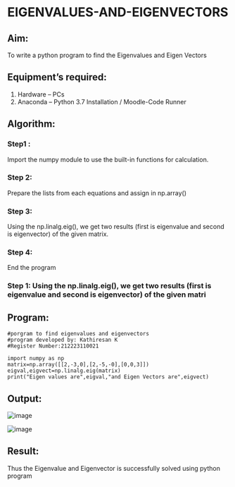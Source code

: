 # EIGENVALUES-AND-EIGENVECTORS
## Aim:
To write a python program to find the Eigenvalues and Eigen Vectors
## Equipment’s required:
1. 	Hardware – PCs
2. 	Anaconda – Python 3.7 Installation / Moodle-Code Runner
## Algorithm:
### Step1 : 
Import the numpy module to use the built-in functions for calculation.
### Step 2: 
Prepare the lists from each equations and assign in np.array()
### Step 3: 
Using the np.linalg.eig(),  we get two results (first is eigenvalue and second is eigenvector) of the given matrix.
### Step 4: 
End the program
### Step 1: Using the np.linalg.eig(),  we get two results (first is eigenvalue and second is eigenvector) of the given matri
## Program:
```
#porgram to find eigenvalues and eigenvectors
#program developed by: Kathiresan K
#Register Number:212223110021
```
```
import numpy as np
matrix=np.array([[2,-3,0],[2,-5,-0],[0,0,3]])
eigval,eigvect=np.linalg.eig(matrix)
print("Eigen values are",eigval,"and Eigen Vectors are",eigvect)
```
## Output:
![image](https://github.com/Kathiresan-23013376/EIGENVALUES-AND-EIGENVECTORS/assets/150008375/8acfae95-7518-45cb-9036-b71285ab42fb)

![image](https://github.com/Kathiresan-23013376/EIGENVALUES-AND-EIGENVECTORS/assets/150008375/5de71a1c-beea-4398-ac75-ed0d2d54f597)

## Result:
Thus the Eigenvalue and Eigenvector is successfully solved using python program
